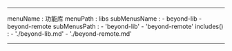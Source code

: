 ---

menuName : 功能库
menuPath : libs
subMenusName : 
    - beyond-lib
    - beyond-remote
subMenusPath : 
    - 'beyond-lib'
    - 'beyond-remote'
includes() : 
    - './beyond-lib.md'
    - './beyond-remote.md'

---